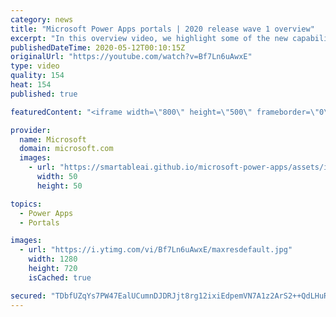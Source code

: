 ```yaml
---
category: news
title: "Microsoft Power Apps portals | 2020 release wave 1 overview"
excerpt: "In this overview video, we highlight some of the new capabilities included in the latest update to Microsoft Power Apps portals.     Here are the capabilities covered:   •    Power BI integration, so you can quickly add Power BI reports, tables, and dashboards to your portals without coding.  •    Themes"
publishedDateTime: 2020-05-12T00:10:15Z
originalUrl: "https://youtube.com/watch?v=Bf7Ln6uAwxE"
type: video
quality: 154
heat: 154
published: true

featuredContent: "<iframe width=\"800\" height=\"500\" frameborder=\"0\" src=\"https://www.youtube.com/embed/Bf7Ln6uAwxE\" allow=\"accelerometer; autoplay; encrypted-media; gyroscope; picture-in-picture\" allowfullscreen></iframe>"

provider:
  name: Microsoft
  domain: microsoft.com
  images:
    - url: "https://smartableai.github.io/microsoft-power-apps/assets/images/organizations/microsoft.com-50x50.jpg"
      width: 50
      height: 50

topics:
  - Power Apps
  - Portals

images:
  - url: "https://i.ytimg.com/vi/Bf7Ln6uAwxE/maxresdefault.jpg"
    width: 1280
    height: 720
    isCached: true

secured: "TDbfUZqYs7PW47EalUCumnDJDRJjt8rg12ixiEdpemVN7A1z2ArS2++QdLHuRHmFfLuPvshDJ/NDVxPtYfowUEfEvdmVCPRPEOm+QoeKuJCg0bm+SzLNy4J/Ebvoff0Yu7KoFa7H1s0a4DqwXl4Sb7VdK8g6CnxEG7zpt5ay+HOP9awF+xGafD7i6elVBbwdX9IT3e3HCbmXFPlGcWNxteL9YKC5mCghVgmXo6WjR6bb5odpFPeCCf+cCPRT1nKs39f05pfyPZkaq0+Jb2gd8p8l5pjTPMenYErFFsOW3HbrCgoR27mZURIs4nxcF29Ies9eU2VPFmvgxZkXkRtkoh5QX/azC3+HZdUhufPwucyaBhqRmML3gAt/lp/cMQ6SQq26iWPZ0kf9aqr4K3ntQwvny1NBngLc3bWox4qlX3C8QIFJy8ge69hCwRRNuPW9;gCjy0+t+EnWrBbVvtP3KNg=="
---
```


